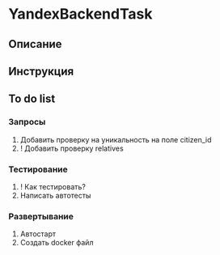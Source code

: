 # YandexBackendTask

## Описание

## Инструкция

## To do list
### Запросы
1) Добавить проверку на уникальность на поле citizen_id
2) ! Добавить проверку relatives

### Тестирование
1) ! Как тестировать?
2) Написать автотесты

### Развертывание
1) Автостарт
2) Создать docker файл
